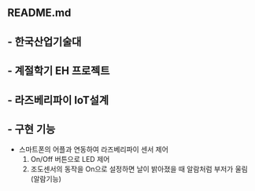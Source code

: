 ## README.md

## - 한국산업기술대
## - 계절학기 EH 프로젝트
## - 라즈베리파이 IoT설계

## - 구현 기능
- 스마트폰의 어플과 연동하여 라즈베리파이 센서 제어
	1. On/Off 버튼으로 LED 제어
	2. 조도센서의 동작을 On으로 설정하면 날이 밝아졌을 때 알람처럼 부저가 울림 (알람기능)

